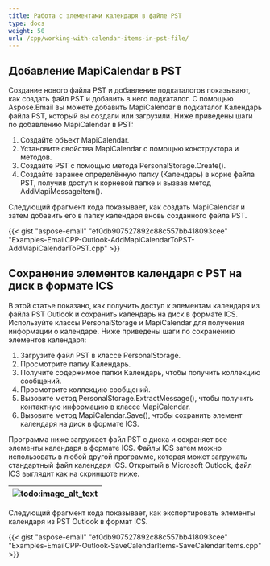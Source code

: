 ```yaml
---
title: Работа с элементами календаря в файле PST
type: docs
weight: 50
url: /cpp/working-with-calendar-items-in-pst-file/
---
```


## **Добавление MapiCalendar в PST**
Создание нового файла PST и добавление подкаталогов показывают, как создать файл PST и добавить в него подкаталог. С помощью Aspose.Email вы можете добавить MapiCalendar в подкаталог Календарь файла PST, который вы создали или загрузили. Ниже приведены шаги по добавлению MapiCalendar в PST:

1. Создайте объект MapiCalendar.
1. Установите свойства MapiCalendar с помощью конструктора и методов.
1. Создайте PST с помощью метода PersonalStorage.Create().
1. Создайте заранее определённую папку (Календарь) в корне файла PST, получив доступ к корневой папке и вызвав метод AddMapiMessageItem().

Следующий фрагмент кода показывает, как создать MapiCalendar и затем добавить его в папку календаря вновь созданного файла PST.



{{< gist "aspose-email" "ef0db907527892c88c557bb418093cee" "Examples-EmailCPP-Outlook-AddMapiCalendarToPST-AddMapiCalendarToPST.cpp" >}}
## **Сохранение элементов календаря с PST на диск в формате ICS**
В этой статье показано, как получить доступ к элементам календаря из файла PST Outlook и сохранить календарь на диск в формате ICS. Используйте классы PersonalStorage и MapiCalendar для получения информации о календаре. Ниже приведены шаги по сохранению элементов календаря:

1. Загрузите файл PST в классе PersonalStorage.
1. Просмотрите папку Календарь.
1. Получите содержимое папки Календарь, чтобы получить коллекцию сообщений.
1. Просмотрите коллекцию сообщений.
1. Вызовите метод PersonalStorage.ExtractMessage(), чтобы получить контактную информацию в классе MapiCalendar.
1. Вызовите метод MapiCalendar.Save(), чтобы сохранить элемент календаря на диск в формате ICS.

Программа ниже загружает файл PST с диска и сохраняет все элементы календаря в формате ICS. Файлы ICS затем можно использовать в любой другой программе, которая может загружать стандартный файл календаря ICS. Открытый в Microsoft Outlook, файл ICS выглядит как на скриншоте ниже.

|![todo:image_alt_text](working-with-calendar-items-in-pst-file_1.png)|
| :- |
Следующий фрагмент кода показывает, как экспортировать элементы календаря из PST Outlook в формат ICS.



{{< gist "aspose-email" "ef0db907527892c88c557bb418093cee" "Examples-EmailCPP-Outlook-SaveCalendarItems-SaveCalendarItems.cpp" >}}